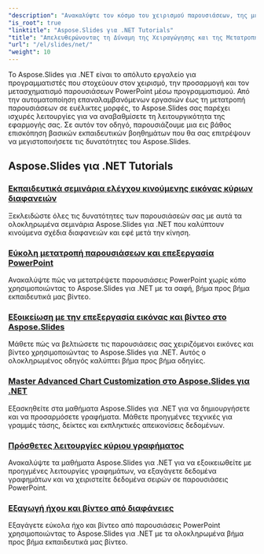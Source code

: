 ```yaml
---
"description": "Ανακαλύψτε τον κόσμο του χειρισμού παρουσιάσεων, της μετατροπής και της επεξεργασίας PowerPoint με τα σεμινάρια Aspose.Slides για .NET. Μάθετε να δημιουργείτε, να μετατρέπετε και να βελτιώνετε παρουσιάσεις για εντυπωσιακά αποτελέσματα."
"is_root": true
"linktitle": "Aspose.Slides για .NET Tutorials"
"title": "Απελευθερώνοντας τη Δύναμη της Χειραγώγησης και της Μετατροπής Παρουσιάσεων"
"url": "/el/slides/net/"
"weight": 10
---
```


Το Aspose.Slides για .NET είναι το απόλυτο εργαλείο για προγραμματιστές που στοχεύουν στον χειρισμό, την προσαρμογή και τον μετασχηματισμό παρουσιάσεων PowerPoint μέσω προγραμματισμού. Από την αυτοματοποίηση επαναλαμβανόμενων εργασιών έως τη μετατροπή παρουσιάσεων σε ευέλικτες μορφές, το Aspose.Slides σας παρέχει ισχυρές λειτουργίες για να αναβαθμίσετε τη λειτουργικότητα της εφαρμογής σας. Σε αυτόν τον οδηγό, παρουσιάζουμε μια εις βάθος επισκόπηση βασικών εκπαιδευτικών βοηθημάτων που θα σας επιτρέψουν να μεγιστοποιήσετε τις δυνατότητες του Aspose.Slides.

## Aspose.Slides για .NET Tutorials
### [Εκπαιδευτικά σεμινάρια ελέγχου κινούμενης εικόνας κύριων διαφανειών](./master-slide-animation-control/)
Ξεκλειδώστε όλες τις δυνατότητες των παρουσιάσεών σας με αυτά τα ολοκληρωμένα σεμινάρια Aspose.Slides για .NET που καλύπτουν κινούμενα σχέδια διαφανειών και εφέ μετά την κίνηση.
### [Εύκολη μετατροπή παρουσιάσεων και επεξεργασία PowerPoint](./presentation-conversion-guide/)
Ανακαλύψτε πώς να μετατρέψετε παρουσιάσεις PowerPoint χωρίς κόπο χρησιμοποιώντας το Aspose.Slides για .NET με τα σαφή, βήμα προς βήμα εκπαιδευτικά μας βίντεο.
### [Εξοικείωση με την επεξεργασία εικόνας και βίντεο στο Aspose.Slides](./mastering-image-and-video-manipulation/)
Μάθετε πώς να βελτιώσετε τις παρουσιάσεις σας χειριζόμενοι εικόνες και βίντεο χρησιμοποιώντας το Aspose.Slides για .NET. Αυτός ο ολοκληρωμένος οδηγός καλύπτει βήμα προς βήμα οδηγίες.
### [Master Advanced Chart Customization στο Aspose.Slides για .NET](./master-advanced-chart-customization/)
Εξασκηθείτε στα μαθήματα Aspose.Slides για .NET για να δημιουργήσετε και να προσαρμόσετε γραφήματα. Μάθετε προηγμένες τεχνικές για γραμμές τάσης, δείκτες και εκπληκτικές απεικονίσεις δεδομένων.
### [Πρόσθετες λειτουργίες κύριου γραφήματος](./master-additional-chart-features/)
Ανακαλύψτε τα μαθήματα Aspose.Slides για .NET για να εξοικειωθείτε με προηγμένες λειτουργίες γραφημάτων, να εξαγάγετε δεδομένα γραφημάτων και να χειριστείτε δεδομένα σειρών σε παρουσιάσεις PowerPoint.
### [Εξαγωγή ήχου και βίντεο από διαφάνειες](./extract-audio-and-video/)
Εξαγάγετε εύκολα ήχο και βίντεο από παρουσιάσεις PowerPoint χρησιμοποιώντας το Aspose.Slides για .NET με τα ολοκληρωμένα βήμα προς βήμα εκπαιδευτικά μας βίντεο.